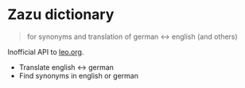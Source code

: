 # Zazu dictionary

> for synonyms and translation of german <-> english (and others)

Inofficial API to [leo.org](http://www.leo.org).

- Translate english <-> german
- Find synonyms in english or german

